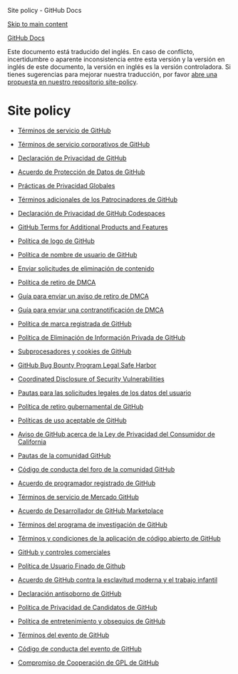 Site policy - GitHub Docs

[Skip to main content](#main-content)

[](/es)[GitHub Docs](/es)

Este documento está traducido del inglés. En caso de conflicto, incertidumbre o aparente inconsistencia entre esta versión y la versión en inglés de este documento, la versión en inglés es la versión controladora. Si tienes sugerencias para mejorar nuestra traducción, por favor [abre una propuesta en nuestro repositorio site-policy](https://github.com/github/site-policy/issues).

Site policy
==========

* [Términos de servicio de GitHub](/es/github/site-policy/github-terms-of-service)

* [Términos de servicio corporativos de GitHub](/es/github/site-policy/github-corporate-terms-of-service)

* [Declaración de Privacidad de GitHub](/es/github/site-policy/github-privacy-statement)

* [Acuerdo de Protección de Datos de GitHub](/es/github/site-policy/github-data-protection-agreement)

* [Prácticas de Privacidad Globales](/es/github/site-policy/global-privacy-practices)

* [Términos adicionales de los Patrocinadores de GitHub](/es/github/site-policy/github-sponsors-additional-terms)

* [Declaración de Privacidad de GitHub Codespaces](/es/github/site-policy/github-codespaces-privacy-statement)

* [GitHub Terms for Additional Products and Features](/es/github/site-policy/github-terms-for-additional-products-and-features)

* [Política de logo de GitHub](/es/github/site-policy/github-logo-policy)

* [Política de nombre de usuario de GitHub](/es/github/site-policy/github-username-policy)

* [Enviar solicitudes de eliminación de contenido](/es/github/site-policy/submitting-content-removal-requests)

* [Política de retiro de DMCA](/es/github/site-policy/dmca-takedown-policy)

* [Guía para enviar un aviso de retiro de DMCA](/es/github/site-policy/guide-to-submitting-a-dmca-takedown-notice)

* [Guía para enviar una contranotificación de DMCA](/es/github/site-policy/guide-to-submitting-a-dmca-counter-notice)

* [Política de marca registrada de GitHub](/es/github/site-policy/github-trademark-policy)

* [Política de Eliminación de Información Privada de GitHub](/es/github/site-policy/github-private-information-removal-policy)

* [Subprocesadores y cookies de GitHub](/es/github/site-policy/github-subprocessors-and-cookies)

* [GitHub Bug Bounty Program Legal Safe Harbor](/es/github/site-policy/github-bug-bounty-program-legal-safe-harbor)

* [Coordinated Disclosure of Security Vulnerabilities](/es/github/site-policy/coordinated-disclosure-of-security-vulnerabilities)

* [Pautas para las solicitudes legales de los datos del usuario](/es/github/site-policy/guidelines-for-legal-requests-of-user-data)

* [Política de retiro gubernamental de GitHub](/es/github/site-policy/github-government-takedown-policy)

* [Políticas de uso aceptable de GitHub](/es/github/site-policy/github-acceptable-use-policies)

* [Aviso de GitHub acerca de la Ley de Privacidad del Consumidor de California](/es/github/site-policy/githubs-notice-about-the-california-consumer-privacy-act)

* [Pautas de la comunidad GitHub](/es/github/site-policy/github-community-guidelines)

* [Código de conducta del foro de la comunidad GitHub](/es/github/site-policy/github-community-forum-code-of-conduct)

* [Acuerdo de programador registrado de GitHub](/es/github/site-policy/github-registered-developer-agreement)

* [Términos de servicio de Mercado GitHub](/es/github/site-policy/github-marketplace-terms-of-service)

* [Acuerdo de Desarrollador de GitHub Marketplace](/es/github/site-policy/github-marketplace-developer-agreement)

* [Términos del programa de investigación de GitHub](/es/github/site-policy/github-research-program-terms)

* [Términos y condiciones de la aplicación de código abierto de GitHub](/es/github/site-policy/github-open-source-applications-terms-and-conditions)

* [GitHub y controles comerciales](/es/github/site-policy/github-and-trade-controls)

* [Política de Usuario Finado de Github](/es/github/site-policy/github-deceased-user-policy)

* [Acuerdo de GitHub contra la esclavitud moderna y el trabajo infantil](/es/github/site-policy/github-statement-against-modern-slavery-and-child-labor)

* [Declaración antisoborno de GitHub](/es/github/site-policy/github-anti-bribery-statement)

* [Política de Privacidad de Candidatos de GitHub](/es/github/site-policy/github-candidate-privacy-policy)

* [Política de entretenimiento y obsequios de GitHub](/es/github/site-policy/github-gifts-and-entertainment-policy)

* [Términos del evento de GitHub](/es/github/site-policy/github-event-terms)

* [Código de conducta del evento de GitHub](/es/github/site-policy/github-event-code-of-conduct)

* [Compromiso de Cooperación de GPL de GitHub](/es/github/site-policy/github-gpl-cooperation-commitment)
